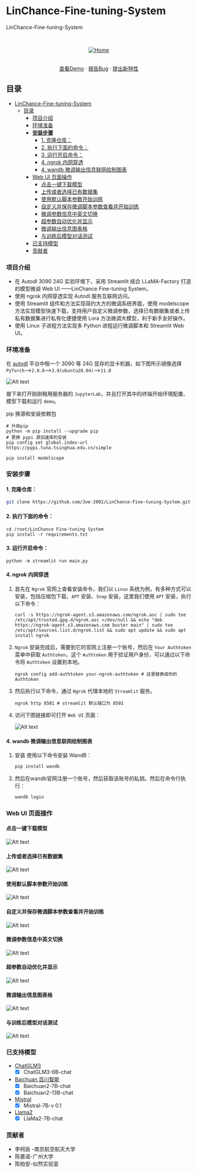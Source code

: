 

# LinChance-Fine-tuning-System

LinChance-Fine-tuning-System  


<!-- PROJECT LOGO -->
<br />

<p align="center">
  <a href="https://github.com/Joe-2002/LinChance-Fine-tuning-System/">
    <img src="images/home.png" alt="Home">
  </a>
  <p align="center">
    <br />
    <a href="https://github.com/Joe-2002/LinChance-Fine-tuning-System">查看Demo</a>
    ·
    <a href="https://github.com/Joe-2002/LinChance-Fine-tuning-System/issues">报告Bug</a>
    ·
    <a href="https://github.com/Joe-2002/LinChance-Fine-tuning-System/issues">提出新特性</a>
  </p>
</p>

## 目录

- [LinChance-Fine-tuning-System](#linchance-fine-tuning-system)
  - [目录](#目录)
    - [项目介绍](#项目介绍)
    - [环境准备](#环境准备)
    - [**安装步骤**](#安装步骤)
      - [1. 克隆仓库：](#1-克隆仓库)
      - [2. 执行下面的命令：](#2-执行下面的命令)
      - [3. 运行开启命令：](#3-运行开启命令)
      - [4. ngrok 内网穿透](#4-ngrok-内网穿透)
      - [4. wandb 微调输出信息联网绘制图表](#4-wandb-微调输出信息联网绘制图表)
    - [Web UI 页面操作](#web-ui-页面操作)
      - [点击一键下载模型](#点击一键下载模型)
      - [上传或者选择已有数据集](#上传或者选择已有数据集)
      - [使用默认脚本参数开始训练](#使用默认脚本参数开始训练)
      - [自定义并保存微调脚本参数查看并开始训练](#自定义并保存微调脚本参数查看并开始训练)
      - [微调参数信息中英文切换](#微调参数信息中英文切换)
      - [超参数自动优化并显示](#超参数自动优化并显示)
      - [微调输出信息图表格](#微调输出信息图表格)
      - [与训练后模型对话测试](#与训练后模型对话测试)
    - [已支持模型](#已支持模型)
    - [贡献者](#贡献者)

### 项目介绍  
- 在 Autodl 3090 24G 实验环境下，采用 Streamlit 结合 LLaMA-Factory 打造的模型微调 Web UI ——LinChance Fine-tuning System。
- 使用 ngrok 内网穿透实现 Autodl 服务互联网访问。
- 使用 Streamlit 组件和方法实现简约大方的微调系统界面，使用 modelscope 方法实现模型快速下载，支持用户自定义微调参数，选择已有数据集或者上传私有数据集进行私有化便捷使用 Lora 方法微调大模型，利于新手友好操作。
- 使用 Linux 子进程方法实现多 Python 进程运行微调脚本和 Streamlit Web UI。  

### 环境准备

在 [autodl](https://www.autodl.com/) 平台中租一个 3090 等 24G 显存的显卡机器，如下图所示镜像选择 `PyTorch`-->`2.0.0`-->`3.8(ubuntu20.04)`-->`11.8`

![Alt text](images/autodl.png)

接下来打开刚刚租用服务器的 `JupyterLab`，并且打开其中的终端开始环境配置、模型下载和运行 `demo`。

pip 换源和安装依赖包

```shell
# 升级pip
python -m pip install --upgrade pip
# 更换 pypi 源加速库的安装
pip config set global.index-url https://pypi.tuna.tsinghua.edu.cn/simple

pip install modelscope
```  

### **安装步骤**

#### 1. 克隆仓库：  

```sh
git clone https://github.com/Joe-2002/LinChance-Fine-tuning-System.git  
```  

#### 2. 执行下面的命令：

```shell
cd /root/LinChance Fine-tuning System
pip install -r requirements.txt
```  

#### 3. 运行开启命令：

```shell
python -m streamlit run main.py
```

#### 4. ngrok 内网穿透  
  
1. 首先在 `Ngrok` 官网上查看安装命令，我们以 `Linux` 系统为例，有多种方式可以安装，包括压缩包下载、`APT` 安装、`Snap` 安装，这里我们使用 `APT` 安装，执行以下命令：  

    ```shell
    curl -s https://ngrok-agent.s3.amazonaws.com/ngrok.asc | sudo tee /etc/apt/trusted.gpg.d/ngrok.asc >/dev/null && echo "deb https://ngrok-agent.s3.amazonaws.com buster main" | sudo tee /etc/apt/sources.list.d/ngrok.list && sudo apt update && sudo apt install ngrok
    ```

2. `Ngrok` 安装完成后，需要到它的官网上注册一个账号，然后在 `Your Authtoken` 菜单中获取 `Authtoken`，这个 `Authtoken` 用于验证用户身份，可以通过以下命令将 `Authtoken` 设置到本地。
  
    ```shell
    ngrok config add-authtoken your-ngrok-authtoken # 这里替换成你的 Authtoken  
    ```  

3. 然后执行以下命令，通过 `Ngrok` 代理本地的  `Streamlit` 服务。
  
    ```shell
    ngrok http 8501 # streamlit 默认端口为 8501
    ```  

4. 访问下图链接即可打开 `Web UI` 页面：  

    ![Alt text](images/ngrok_link.png)

#### 4. wandb 微调输出信息联网绘制图表  

1. 安装 使用以下命令安装 WandB：

    ```bash
    pip install wandb
    ```

2. 然后在wandb官网注册一个账号，然后获取该账号的私钥。然后在命令行执行：

      ```bash
      wandb login
      ```  

### Web UI 页面操作  

#### 点击一键下载模型  

![Alt text](images/model_download.png)  

#### 上传或者选择已有数据集  

![Alt text](images/datasets.png)  

#### 使用默认脚本参数开始训练  

![Alt text](images/finetuning.png)

#### 自定义并保存微调脚本参数查看并开始训练

![Alt text](images/finetuning_save.png)

#### 微调参数信息中英文切换

![Alt text](images/chinese&english.png)  

#### 超参数自动优化并显示

![Alt text](images/optimize.png)  

#### 微调输出信息图表格  

![Alt text](images/log.png)  

#### 与训练后模型对话测试  

![Alt text](images/chat.png)

### 已支持模型  

- [ChatGLM3](https://github.com/THUDM/ChatGLM3.git)
  - [x] ChatGLM3-6B-chat
- [Baichuan 百川智能](https://www.baichuan-ai.com/home)
  - [x] Baichuan2-7B-chat
  - [x] Baichuan2-13B-chat
- [Mistral](https://mistral.ai/news/announcing-mistral-7b/)
  - [x] Mistral-7B-v 0.1
- [Llama2](https://ai.meta.com/llama/)
  - [x] LlaMa2-7B-chat  
  
### 贡献者
* 李柯辰 -南京航空航天大学
* 陈嘉诺-广州大学
* 陈柏安-似然实验室